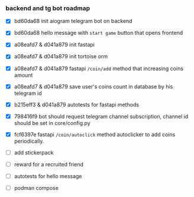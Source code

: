 ### backend and tg bot roadmap

- [x] bd60da68 init aiogram telegram bot on backend
- [x] bd60da68 hello message with `start game` button that opens frontend
- [x] a08eafd7 & d041a879 init fastapi
- [x] a08eafd7 & d041a879 init tortoise orm
- [x] a08eafd7 & d041a879 fastapi `/coin/add` method that increasing coins amount
- [x] a08eafd7 & d041a879 save user's coins count in database by his telegram id
- [x] b215eff3 & d041a879 autotests for fastapi methods
- [x] 798416f9 bot should request telegram channel subscription, channel id should be set in core/config.py
- [x] fcf6397e fastapi `/coin/autoclick` method autoclicker to add coins periodically. 
- [ ] add stickerpack
- [ ] reward for a recruited friend
- [ ] autotests for hello message
- [ ] podman compose

